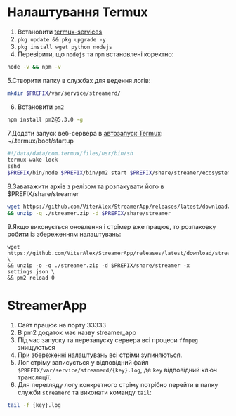 # Налаштування Termux
1. Встановити [termux-services](https://wiki.termux.com/wiki/Termux-services)
2. `pkg update && pkg upgrade -y`
3. `pkg install wget python nodejs`
4. Перевірити, що `nodejs` та `npm` встановлені коректно:
```bash
node -v && npm -v
```
5.Створити папку в службах для ведення логів:
```bash
mkdir $PREFIX/var/service/streamerd/
```
6. Встановити `pm2`
```bash
npm install pm2@5.3.0 -g
```
7.Додати запуск веб-сервера в [автозапуск Termux](https://wiki.termux.com/wiki/Termux:Boot): ~/.termux/boot/startup
  ```bash
  #!/data/data/com.termux/files/usr/bin/sh
  termux-wake-lock
  sshd
  $PREFIX/bin/node $PREFIX/bin/pm2 start $PREFIX/share/streamer/ecosystem.config.js
  ```
8.Заватажити архів з релізом та розпакувати його в $PREFIX/share/streamer
```bash
wget https://github.com/ViterAlex/StreamerApp/releases/latest/download/streamer.zip \
&& unzip -q ./streamer.zip -d $PREFIX/share/streamer
```
9.Якщо виконується оновлення і стрімер вже працює, то розпаковку робити із збереженням налаштувань:
```
wget https://github.com/ViterAlex/StreamerApp/releases/latest/download/streamer.zip \
&& unzip -o -q ./streamer.zip -d $PREFIX/share/streamer -x settings.json \
&& pm2 reload 0
```
# StreamerApp
1. Сайт працює на порту 33333
2. В pm2 додаток має назву streamer_app
3. Під час запуску та перезапуску сервера всі процеси `ffmpeg` знищуються
1. При збереженні налаштувань всі стріми зупиняються.
2. Лог стріму записується у відповідний файл `$PREFIX/var/service/streamerd/{key}.log`, де `key` відповідний ключ трансляції.
3. Для перегляду логу конкретного стріму потрібно перейти в папку служби `streamerd` та виконати команду `tail`:
  ```bash
  tail -f {key}.log
  ```
